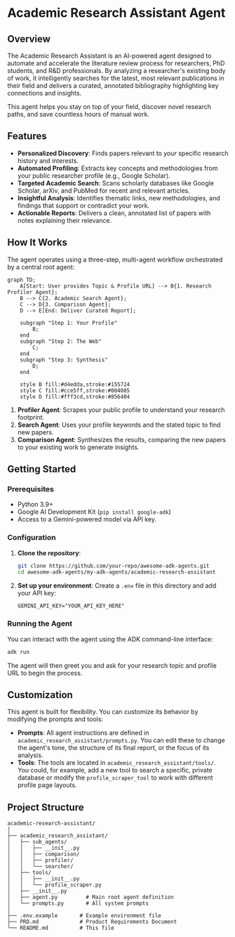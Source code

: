 # Academic Research Assistant Agent

## Overview

The Academic Research Assistant is an AI-powered agent designed to automate and accelerate the literature review process for researchers, PhD students, and R&D professionals. By analyzing a researcher's existing body of work, it intelligently searches for the latest, most relevant publications in their field and delivers a curated, annotated bibliography highlighting key connections and insights.

This agent helps you stay on top of your field, discover novel research paths, and save countless hours of manual work.

## Features

*   **Personalized Discovery**: Finds papers relevant to *your* specific research history and interests.
*   **Automated Profiling**: Extracts key concepts and methodologies from your public researcher profile (e.g., Google Scholar).
*   **Targeted Academic Search**: Scans scholarly databases like Google Scholar, arXiv, and PubMed for recent and relevant articles.
*   **Insightful Analysis**: Identifies thematic links, new methodologies, and findings that support or contradict your work.
*   **Actionable Reports**: Delivers a clean, annotated list of papers with notes explaining their relevance.

## How It Works

The agent operates using a three-step, multi-agent workflow orchestrated by a central root agent:

```mermaid
graph TD;
    A[Start: User provides Topic & Profile URL] --> B{1. Research Profiler Agent};
    B --> C{2. Academic Search Agent};
    C --> D{3. Comparison Agent};
    D --> E[End: Deliver Curated Report];

    subgraph "Step 1: Your Profile"
        B;
    end
    subgraph "Step 2: The Web"
        C;
    end
    subgraph "Step 3: Synthesis"
        D;
    end

    style B fill:#d4edda,stroke:#155724
    style C fill:#cce5ff,stroke:#004085
    style D fill:#fff3cd,stroke:#856404
```

1.  **Profiler Agent**: Scrapes your public profile to understand your research footprint.
2.  **Search Agent**: Uses your profile keywords and the stated topic to find new papers.
3.  **Comparison Agent**: Synthesizes the results, comparing the new papers to your existing work to generate insights.

## Getting Started

### Prerequisites

*   Python 3.9+
*   Google AI Development Kit (`pip install google-adk`)
*   Access to a Gemini-powered model via API key.

### Configuration

1.  **Clone the repository**:
    ```bash
    git clone https://github.com/your-repo/awesome-adk-agents.git
    cd awesome-adk-agents/my-adk-agents/academic-research-assistant
    ```
2.  **Set up your environment**: Create a `.env` file in this directory and add your API key:
    ```
    GEMINI_API_KEY="YOUR_API_KEY_HERE"
    ```

### Running the Agent

You can interact with the agent using the ADK command-line interface:

```bash
adk run
```

The agent will then greet you and ask for your research topic and profile URL to begin the process.

## Customization

This agent is built for flexibility. You can customize its behavior by modifying the prompts and tools:

*   **Prompts**: All agent instructions are defined in `academic_research_assistant/prompts.py`. You can edit these to change the agent's tone, the structure of its final report, or the focus of its analysis.
*   **Tools**: The tools are located in `academic_research_assistant/tools/`. You could, for example, add a new tool to search a specific, private database or modify the `profile_scraper_tool` to work with different profile page layouts.

## Project Structure

```
academic-research-assistant/
│
├── academic_research_assistant/
│   ├── sub_agents/
│   │   ├── __init__.py
│   │   ├── comparison/
│   │   ├── profiler/
│   │   └── searcher/
│   ├── tools/
│   │   ├── __init__.py
│   │   └── profile_scraper.py
│   ├── __init__.py
│   ├── agent.py         # Main root agent definition
│   └── prompts.py       # All system prompts
│
├── .env.example       # Example environment file
├── PRD.md             # Product Requirements Document
└── README.md          # This file
``` 